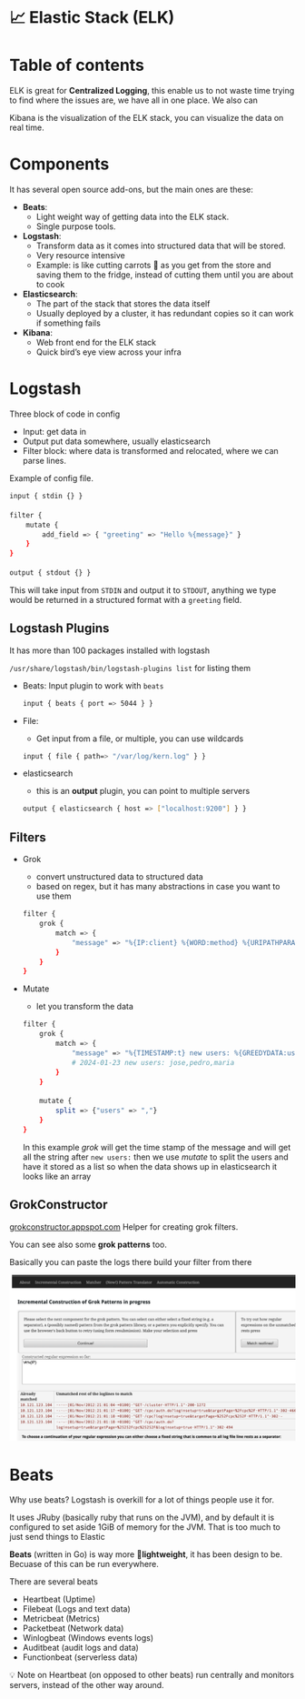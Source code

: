 # 📈 Elastic Stack (ELK)

# Table of contents
<!-- toc -->

ELK is great for **Centralized Logging**, this enable us to not waste time
trying to find where the issues are, we have all in one place. We also can

Kibana is the visualization of the ELK stack, you can visualize the data on
real time.

# Components

It has several open source add-ons, but the main ones are these:

- **Beats**:
    - Light weight way of getting data into the ELK stack.
    - Single purpose tools.
- **Logstash**:
    - Transform data as it comes into structured data that will be stored.
    - Very resource intensive
    - Example: is like cutting carrots 🥕 as you get from the store and saving
      them to the fridge, instead of cutting them until you are about to cook
- **Elasticsearch**:
    - The part of the stack that stores the data itself
    - Usually deployed by a cluster, it has redundant copies so it can work if
      something fails
- **Kibana**:
    - Web front end for the ELK stack
    - Quick bird’s eye view across your infra

# Logstash

Three block  of code in config

- Input: get data in
- Output put data somewhere, usually elasticsearch
- Filter block: where data is transformed and relocated, where we can parse
  lines.

Example of config file.

```bash
input { stdin {} }

filter {
	mutate {
		add_field => { "greeting" => "Hello %{message}" }
	}
}

output { stdout {} }
```

This will take input from `STDIN` and output it to `STDOUT`, anything we type would be returned in a structured format with a `greeting` field.

## Logstash Plugins

It has more than 100 packages installed with logstash

`/usr/share/logstash/bin/logstash-plugins list` for listing them

- Beats: Input plugin to work with `beats`

    ```bash
    input { beats { port => 5044 } }
    ```

- File:
    - Get input from a file, or multiple, you can use wildcards

    ```bash
    input { file { path=> "/var/log/kern.log" } }
    ```

- elasticsearch
    - this is an **output** plugin, you can point to multiple servers

    ```bash
    output { elasticsearch { host => ["localhost:9200"] } }
    ```


## Filters

- Grok
    - convert unstructured data to structured data
    - based on regex, but it has many abstractions in case you want to use them

    ```bash
    filter {
    	grok {
    		match => {
    			"message" => "%{IP:client} %{WORD:method} %{URIPATHPARAM}:request...."
    		}
    	}
    }
    ```

- Mutate
    - let you transform the data

    ```bash
    filter {
    	grok {
    		match => {
    			"message" => "%{TIMESTAMP:t} new users: %{GREEDYDATA:users}"
    			# 2024-01-23 new users: jose,pedro,maria
    		}
    	}

    	mutate {
    		split => {"users" => ","}
    	}
    }
    ```

    In this example *grok* will get the time stamp of the message and will get all the string after `new users:` then we use *mutate* to split the users and have it stored as a list so when the data shows up in elasticsearch it looks like an array


## GrokConstructor

[grokconstructor.appspot.com](http://grokconstructor.appspot.com) Helper for creating grok filters.

You can see also some **grok patterns** too.

Basically you can paste the logs there build your filter from there

![grok.png](img/grok.png)

# Beats

Why use beats? Logstash is overkill for a lot of things people use it for.

It uses JRuby (basically ruby that runs on the JVM), and by default it is
configured to set aside 1GiB of memory for the JVM. That is too much to just
send things to Elastic

**Beats** (written in Go) is way more 🪽**lightweight**, it has been design to be. Becuase of this can be run everywhere.

There are several beats

- Heartbeat (Uptime)
- Filebeat (Logs and text data)
- Metricbeat (Metrics)
- Packetbeat (Network data)
- Winlogbeat (Windows events logs)
- Auditbeat (audit logs and data)
- Functionbeat (serverless data)

<aside>
💡 Note on Heartbeat (on opposed to other beats) run centrally and monitors
servers, instead of the other way around.
</aside>
